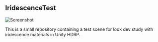 ## IridescenceTest

![Screenshot](https://github.com/keijiro/IridescenceTest/assets/343936/136de1e0-e434-4117-a58e-6394be73fdc2)

This is a small repository containing a test scene for look dev study with iridescence materials in Unity HDRP.
